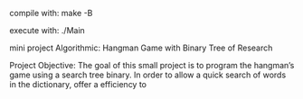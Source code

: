 compile with: make -B

execute with: ./Main

mini project Algorithmic: Hangman Game with Binary Tree of Research

Project Objective:
The goal of this small project is to program the hangman’s game using a search tree
binary. 
In order to allow a quick search of words in the dictionary, offer a
efficiency to
